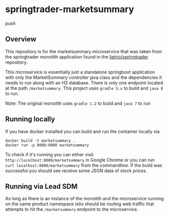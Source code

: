# springtrader-marketsummary

push

## Overview

This repository is for the marketsummary microservice that was taken from the 
springtrader monolith application found in the [liatrio/springtrader](https://github.com/liatrio/springtrader)
repository. 

This microservice is essentially just a standalone springboot application with only
the MarketSummary controller java class and the dependencies it needs to run along with 
an H2 database. There is only one endpoint located at the path `/marketsummary`. This project
uses `gradle 5.x` to build and `java 8` to run.

Note: The original monolith uses `gradle 1.2` to build and `java 7` to run

## Running locally

If you have docker installed you can build and run the container locally via
```
docker build -t marketsummary .
docker run -p 8080:8080 marketsummary
```
To check if it's running you can either visit `http://localhost:8080/marketsummary` in Google Chrome
or you can run `curl localhost:8080/marketsummary` from the commandline. If the build was 
successful you should see receive some JSON data of stock prices.

## Running via Lead SDM

As long as there is an instance of the monolith and the microservice running on the same product namespace 
istio should be routing web traffic that attempts to hit the `/marketsummary` endpoint to the microservice.
